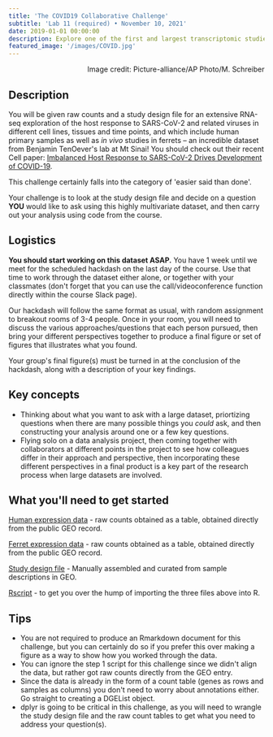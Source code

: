 ```yaml
---
title: 'The COVID19 Collaborative Challenge'
subtitle: 'Lab 11 (required) • November 10, 2021'
date: 2019-01-01 00:00:00
description: Explore one of the first and largest transcriptomic studies of of SARS-CoV-2. You start by parsing the study metadata to identify a question you're interested in, formulate a hypothesis, and carry out an analysis of the data to test this hypothesis.
featured_image: '/images/COVID.jpg'
---
```


<div style="text-align: right"> Image credit: Picture-alliance/AP Photo/M. Schreiber </div>

## Description

You will be given raw counts and a study design file for an extensive RNA-seq exploration of the host response to SARS-CoV-2 and related viruses in different cell lines, tissues and time points, and which include human primary samples as well as *in vivo* studies in ferrets – an incredible dataset from Benjamin TenOever's lab at Mt Sinai!  You should check out their recent Cell paper: [Imbalanced Host Response to SARS-CoV-2 Drives Development of COVID-19](https://doi.org/10.1016/j.cell.2020.04.026).

This challenge certainly falls into the category of 'easier said than done'.

Your challenge is to look at the study design file and decide on a question **YOU** would like to ask using this highly multivariate dataset, and then carry out your analysis using code from the course.  

## Logistics

**You should start working on this dataset ASAP.**  You have 1 week until we meet for the scheduled hackdash on the last day of the course.  Use that time to work through the dataset either alone, or together with your classmates (don't forget that you can use the call/videoconference function directly within the course Slack page).  

Our hackdash will follow the same format as usual, with random assignment to breakout rooms of 3-4 people.  Once in your room, you will need to discuss the various approaches/questions that each person pursued, then bring your different perspectives together to produce a final figure or set of figures that illustrates what you found.  

Your group's final figure(s) must be turned in at the conclusion of the hackdash, along with a description of your key findings.

## Key concepts

* Thinking about what you want to ask with a large dataset, priortizing questions when there are many possible things you *could* ask, and then constructing your analysis around one or a few key questions.
* Flying solo on a data analysis project, then coming together with collaborators at different points in the project to see how colleagues differ in their approach and perspective, then incorporating these different perspectives in a final product is a key part of the research process when large datasets are involved.

## What you'll need to get started

[Human expression data](http://DIYtranscriptomics.github.io/Data/files/GSE147507_RawReadCounts_Human.tsv) - raw counts obtained as a table, obtained directly from the public GEO record.

[Ferret expression data](http://DIYtranscriptomics.github.io/Data/files/GSE147507_RawReadCounts_Ferret.tsv) - raw counts obtained as a table, obtained directly from the public GEO record.

[Study design file](http://DIYtranscriptomics.github.io/Data/files/covid_metadata.txt) - Manually assembled and curated from sample descriptions in GEO.

[Rscript](http://DIYtranscriptomics.github.io/Data/files/loadData.R) - to get you over the hump of importing the three files above into R.


## Tips

* You are not required to produce an Rmarkdown document for this challenge, but you can certainly do so if you prefer this over making a figure as a way to show how you worked through the data.
* You can ignore the step 1 script for this challenge since we didn't align the data, but rather got raw counts directly from the GEO entry.
* Since the data is already in the form of a count table (genes as rows and samples as columns) you don't need to worry about annotations either.  Go straight to creating a DGEList object.
* dplyr is going to be critical in this challenge, as you will need to wrangle the study design file and the raw count tables to get what you need to address your question(s).

